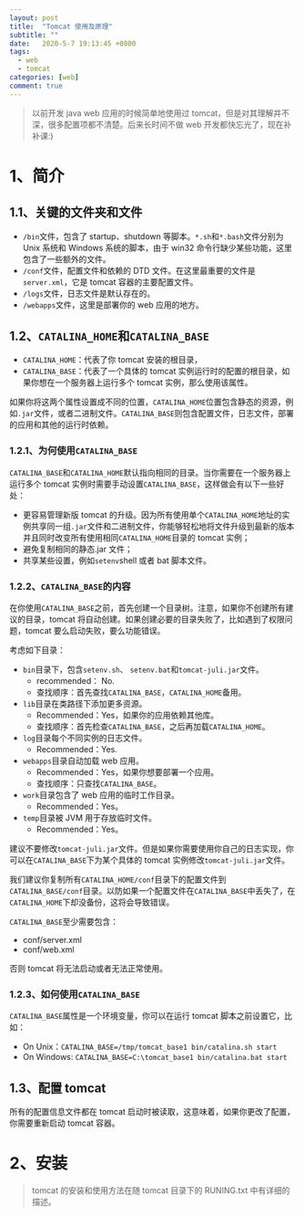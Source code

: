 ```yaml
---
layout: post
title:  "Tomcat 使用及原理"
subtitle: ""
date:   2020-5-7 19:13:45 +0800
tags:
  - web
  - tomcat
categories: [web]
comment: true
---
```


> 以前开发 java web 应用的时候简单地使用过 tomcat，但是对其理解并不深，很多配置项都不清楚。后来长时间不做 web 开发都快忘光了，现在补补课:)
<!-- more -->
# 1、简介

## 1.1、关键的文件夹和文件

- `/bin`文件，包含了 startup、shutdown 等脚本。`*.sh`和`*.bash`文件分别为 Unix 系统和 Windows 系统的脚本，由于 win32 命令行缺少某些功能，这里包含了一些额外的文件。
- `/conf`文件，配置文件和依赖的 DTD 文件。在这里最重要的文件是`server.xml`，它是 tomcat 容器的主要配置文件。
- `/logs`文件，日志文件是默认存在的。
- `/webapps`文件，这里是部署你的 web 应用的地方。

## 1.2、`CATALINA_HOME`和`CATALINA_BASE`

- `CATALINA_HOME`：代表了你 tomcat 安装的根目录，
- `CATALINA_BASE`：代表了一个具体的 tomcat 实例运行时的配置的根目录，如果你想在一个服务器上运行多个 tomcat 实例，那么使用该属性。

如果你将这两个属性设置成不同的位置，`CATALINA_HOME`位置包含静态的资源，例如`.jar`文件，或者二进制文件。`CATALINA_BASE`则包含配置文件，日志文件，部署的应用和其他的运行时依赖。

### 1.2.1、为何使用`CATALINA_BASE`

`CATALINA_BASE`和`CATALINA_HOME`默认指向相同的目录。当你需要在一个服务器上运行多个 tomcat 实例时需要手动设置`CATALINA_BASE`，这样做会有以下一些好处：

- 更容易管理新版 tomcat 的升级。因为所有使用单个`CATALINA_HOME`地址的实例共享同一组`.jar`文件和二进制文件，你能够轻松地将文件升级到最新的版本并且同时改变所有使用相同`CATALINA_HOME`目录的 tomcat 实例；
- 避免复制相同的静态.jar 文件；
- 共享某些设置，例如`setenv`shell 或者 bat 脚本文件。

### 1.2.2、`CATALINA_BASE`的内容

在你使用`CATALINA_BASE`之前，首先创建一个目录树。注意，如果你不创建所有建议的目录，tomcat 将自动创建。如果创建必要的目录失败了，比如遇到了权限问题，tomcat 要么启动失败，要么功能错误。

考虑如下目录：

- `bin`目录下，包含`setenv.sh`、 `setenv.bat`和`tomcat-juli.jar`文件。
  - recommended： No.
  - 查找顺序：首先查找`CATALINA_BASE`，`CATALINA_HOME`备用。
- `lib`目录在类路径下添加更多资源。
  - Recommended：Yes，如果你的应用依赖其他库。
  - 查找顺序：首先检查`CATALINA_BASE`，之后再加载`CATALINA_HOME`。
- `log`目录每个不同实例的日志文件。
  - Recommended：Yes.
- `webapps`目录自动加载 web 应用。
  - Recommended：Yes，如果你想要部署一个应用。
  - 查找顺序：只查找`CATALINA_BASE`。
- `work`目录包含了 web 应用的临时工作目录。
  - Recommended：Yes。
- `temp`目录被 JVM 用于存放临时文件。
  - Recommended：Yes。

建议不要修改`tomcat-juli.jar`文件。但是如果你需要使用你自己的日志实现，你可以在`CATALINA_BASE`下为某个具体的 tomcat 实例修改`tomcat-juli.jar`文件。

我们建议你复制所有`CATALINA_HOME/conf`目录下的配置文件到`CATALINA_BASE/conf`目录。以防如果一个配置文件在`CATALINA_BASE`中丢失了，在`CATALINA_HOME`下却没备份，这将会导致错误。

`CATALINA_BASE`至少需要包含：

- conf/server.xml
- conf/web.xml

否则 tomcat 将无法启动或者无法正常使用。

### 1.2.3、如何使用`CATALINA_BASE`

`CATALINA_BASE`属性是一个环境变量，你可以在运行 tomcat 脚本之前设置它，比如：

- On Unix：`CATALINA_BASE=/tmp/tomcat_base1 bin/catalina.sh start`
- On Windows: `CATALINA_BASE=C:\tomcat_base1 bin/catalina.bat start`

## 1.3、配置 tomcat

所有的配置信息文件都在 tomcat 启动时被读取，这意味着，如果你更改了配置，你需要重新启动 tomcat 容器。

# 2、安装

> tomcat 的安装和使用方法在随 tomcat 目录下的 RUNING.txt 中有详细的描述。





